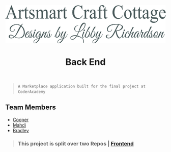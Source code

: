 <p align="center">
  <img width="" height="120" src=./artsmart-logo.jpg></p>

# <div align="center">Back End</div>

<br>

> `A Marketplace application built for the final project at CoderAcademy`

## Team Members

- [Cooper](https://github.com/CoopsCodes)<br>
- [Mahdi](https://github.com/MS944)<br>
- [Bradley ](https://github.com/BradleyJrichardson)<br>

> ### This project is split over two Repos | [Frontend](https://github.com/BradleyJrichardson/artsmart-craft-cottage)<br>
